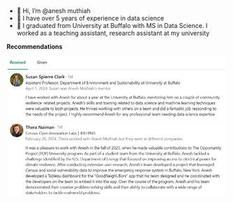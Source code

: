- 👋 Hi, I’m @anesh muthiah
- 👀 I have over 5 years of experience in data science
- 🌱 I graduated from University at Buffalo with MS in Data Science. I worked as a teaching assistant, research assistant at my university


<!---
anesh-ml/anesh-ml is a ✨ special ✨ repository because its `README.md` (this file) appears on your GitHub profile.
You can click the Preview link to take a look at your changes.
--->
**Recommendations**

![alt text](https://github.com/anesh-ml/anesh-ml.github.io/blob/main/rec.png)
